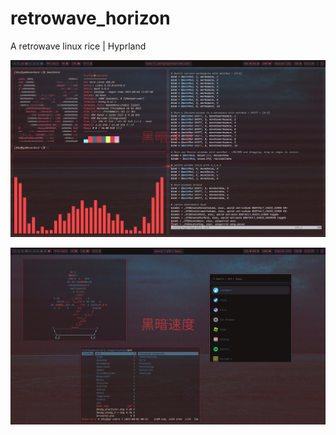 # retrowave_horizon
A retrowave linux rice | Hyprland

![Screenshot 1](screenshots/1.png)

![Screenshot 2](screenshots/2.png)
